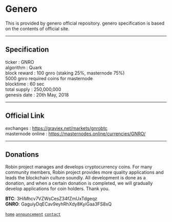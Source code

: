 # Genero
  
This is provided by genero official repository. genero specification is based on the contents of official site.
  
***
## Specification  
  
ticker : GNRO  
algorithm	: Quark  
block reward : 100 gnro (staking 25%, masternode 75%)  
5000 gnro required coins for masternode  
blocktime : 60 sec  
total supply : 250,000,000  
genesis date	: 20th May, 2018  
  
***
## Official Link  
  
exchanges : https://graviex.net/markets/gnrobtc  
masternode online : https://masternodes.online/currencies/GNRO/  
  
***
## Donations 
  
Robin project manages and develops cryptocurrency coins. For many community members, Robin project provides more quality applications and leads the blockchain culture soundly. All development is done as a donation, and when a certain donation is completed, we will gradually develop applications for coin holders. Thank you.  
  
**BTC**: 3HiMhcv7VZWsCesZ34fZmUxTdgeqz    
**GNRO**: GaguiyDqECav9eyhRhXdy8KyiGaa3FS8xQ  
    
[`home`](https://github.com/robinadaptor)  [`announcement`](https://github.com/robinadaptor/announcement)  [`contact`](https://github.com/robinadaptor/POS-helper)
